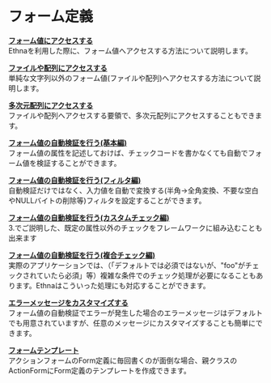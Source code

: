 # フォーム定義
**[フォーム値にアクセスする](dev_guide-form-overview.md)**  
Ethnaを利用した際に、フォーム値へアクセスする方法について説明します。

**[ファイルや配列にアクセスする](dev_guide-form-type.md)**  
単純な文字列以外のフォーム値(ファイルや配列)へアクセスする方法について説明します。

**[多次元配列にアクセスする](dev_guide-form-multiarray.md)**  
ファイルや配列へアクセスする要領で、多次元配列にアクセスすることもできます。

**[フォーム値の自動検証を行う(基本編)](dev_guide-form-validate.md)**  
フォーム値の属性を記述しておけば、チェックコードを書かなくても自動でフォーム値を検証することができます。

**[フォーム値の自動検証を行う(フィルタ編)](dev_guide-form-filter.md)**  
自動検証だけではなく、入力値を自動で変換する(半角→全角変換、不要な空白やNULLバイトの削除等)フィルタを設定することができます。

**[フォーム値の自動検証を行う(カスタムチェック編)](dev_guide-form-customvalidate.md)**  
3.でご説明した、既定の属性以外のチェックをフレームワークに組み込むことも出来ます

**[フォーム値の自動検証を行う(複合チェック編)](dev_guide-form-complexvalidate.md)**  
実際のアプリケーションでは、（「デフォルトでは必須ではないが、"foo"がチェックされていたら必須」等）複雑な条件でのチェック処理が必要になることもあります。Ethnaはこういった処理にも対応することができます。

**[エラーメッセージをカスタマイズする](dev_guide-form-message.md)**  
フォーム値の自動検証でエラーが発生した場合のエラーメッセージはデフォルトでも用意されていますが、任意のメッセージにカスタマイズすることも簡単にできます。

**[フォームテンプレート](dev_guide-form_template.md)**  
アクションフォームのForm定義に毎回書くのが面倒な場合、親クラスのActionFormにForm定義のテンプレートを作成できます。

